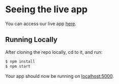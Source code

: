 # Seeing the live app

You can access our live app [here](https://wbshikingclub.herokuapp.com/).

## Running Locally

After cloning the repo locally, cd to it, and run:

```sh
$ npm install
$ npm start
```

Your app should now be running on [localhost:5000](http://localhost:5000/).
